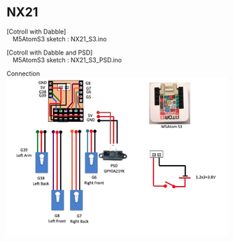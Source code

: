 # NX21

[Cotroll with Dabble]  
&emsp;M5AtomS3 sketch : NX21_S3.ino  


[Cotroll with Dabble and PSD]  
&emsp;M5AtomS3 sketch : NX21_S3_PSD.ino  

Connection  
![image](NX21_connection.jpg)
